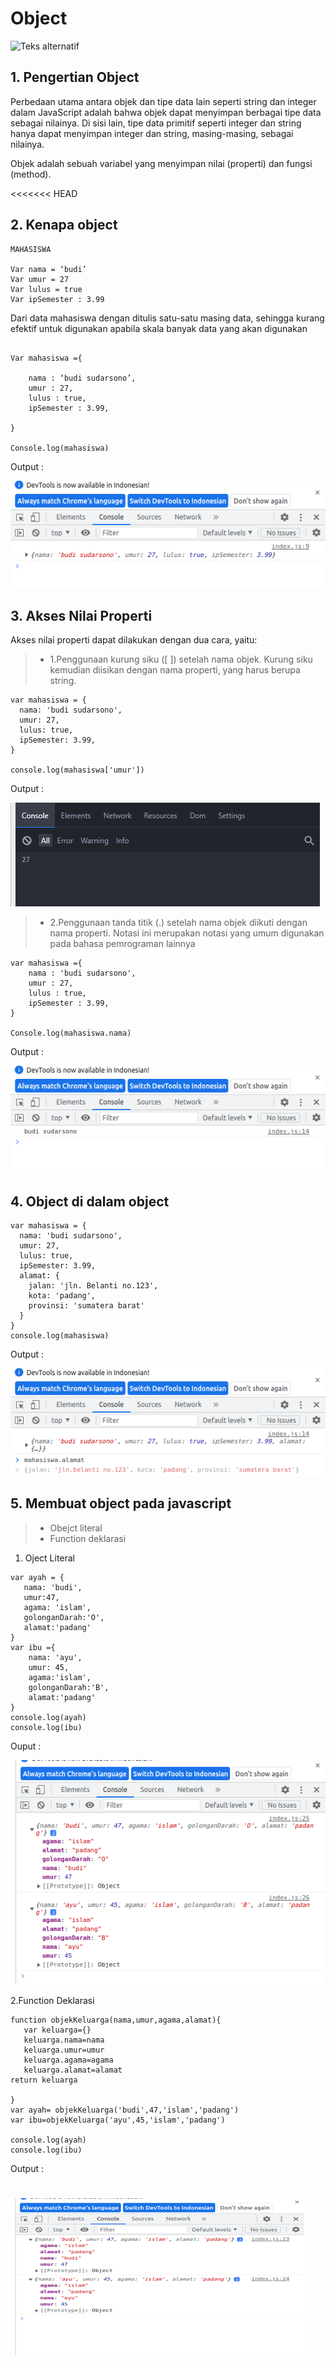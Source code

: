 # Object

![Teks alternatif](https://www.tutorialstonight.com/assets/js/javascript-object.webp)

## 1. Pengertian Object

Perbedaan utama antara objek dan tipe data lain seperti string dan integer dalam JavaScript adalah bahwa objek dapat menyimpan berbagai tipe data sebagai nilainya. Di sisi lain, tipe data primitif seperti integer dan string hanya dapat menyimpan integer dan string, masing-masing, sebagai nilainya.

Objek adalah sebuah variabel yang menyimpan nilai (properti) dan fungsi (method).

<<<<<<< HEAD

## 2. Kenapa object

```
MAHASISWA

Var nama = ‘budi’
Var umur = 27
Var lulus = true
Var ipSemester : 3.99
```

Dari data mahasiswa dengan ditulis satu-satu masing data, sehingga kurang efektif untuk digunakan apabila skala banyak data yang akan digunakan

```

Var mahasiswa ={

	nama : ‘budi sudarsono’,
	umur : 27,
	lulus : true,
	ipSemester : 3.99,

}

Console.log(mahasiswa)

```

Output :

![Teks alternatif](./asset/image/object1.png)

## 3. Akses Nilai Properti

Akses nilai properti dapat dilakukan dengan dua cara, yaitu:

> - 1.Penggunaan kurung siku ([ ]) setelah nama objek. Kurung siku kemudian diisikan dengan nama properti, yang harus berupa string.

```
var mahasiswa = {
  nama: 'budi sudarsono',
  umur: 27,
  lulus: true,
  ipSemester: 3.99,
}

console.log(mahasiswa['umur'])

```

Output :

![Teks alternatif](/asset/image/object2.png)

> - 2.Penggunaan tanda titik (.) setelah nama objek diikuti dengan nama properti. Notasi ini merupakan notasi yang umum digunakan pada bahasa pemrograman lainnya

```
var mahasiswa ={
	nama : 'budi sudarsono',
	umur : 27,
	lulus : true,
	ipSemester : 3.99,
}

Console.log(mahasiswa.nama)

```

Output :

![Teks alternatif](./asset/image/object3.png)

## 4. Object di dalam object

```
var mahasiswa = {
  nama: 'budi sudarsono',
  umur: 27,
  lulus: true,
  ipSemester: 3.99,
  alamat: {
    jalan: 'jln. Belanti no.123',
    kota: 'padang',
    provinsi: 'sumatera barat'
  }
}
console.log(mahasiswa)

```

Output :

![Teks alternatif](./asset/image/object4.png)

## 5. Membuat object pada javascript

> - Obejct literal
> - Function deklarasi

1. Oject Literal

```
var ayah = {
   nama: 'budi',
   umur:47,
   agama: 'islam',
   golonganDarah:'O',
   alamat:'padang'
}
var ibu ={
    nama: 'ayu',
    umur: 45,
    agama:'islam',
    golonganDarah:'B',
    alamat:'padang'
}
console.log(ayah)
console.log(ibu)
```

Ouput :

![Teks alternatif](./asset/image/object5.png)

2.Function Deklarasi

```
function objekKeluarga(nama,umur,agama,alamat){
   var keluarga={}
   keluarga.nama=nama
   keluarga.umur=umur
   keluarga.agama=agama
   keluarga.alamat=alamat
return keluarga

}
var ayah= objekKeluarga('budi',47,'islam','padang')
var ibu=objekKeluarga('ayu',45,'islam','padang')

console.log(ayah)
console.log(ibu)

```

Output :

# ![Teks alternatif](./asset/image/object6.png)
